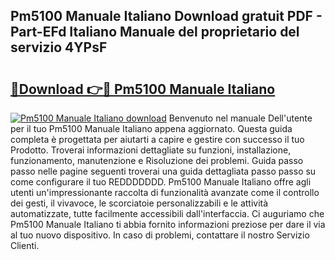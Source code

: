 ## Pm5100 Manuale Italiano Download gratuit PDF - Part-EFd Italiano Manuale del proprietario del servizio 4YPsF

# <h2><a href="http://dffrqni.blite.top/?on=Pm5100+Manuale+Italiano">🔗Download 👉🔴 Pm5100 Manuale Italiano</a></h2>

[![Pm5100 Manuale Italiano download](https://i.imgur.com/lujVjoI.png)](http://dffrqni.blite.top/?on=Pm5100+Manuale+Italiano)
Benvenuto nel manuale Dell'utente per il tuo Pm5100 Manuale Italiano appena aggiornato. Questa guida completa è progettata per aiutarti a capire e gestire con successo il tuo Prodotto. Troverai informazioni dettagliate su funzioni, installazione, funzionamento, manutenzione e Risoluzione dei problemi. Guida passo passo nelle pagine seguenti troverai una guida dettagliata passo passo su come configurare il tuo REDDDDDDD. Pm5100 Manuale Italiano offre agli utenti un'impressionante raccolta di funzionalità avanzate come il controllo dei gesti, il vivavoce, le scorciatoie personalizzabili e le attività automatizzate, tutte facilmente accessibili dall'interfaccia. Ci auguriamo che Pm5100 Manuale Italiano ti abbia fornito informazioni preziose per dare il via al tuo nuovo dispositivo. In caso di problemi, contattare il nostro Servizio Clienti.
